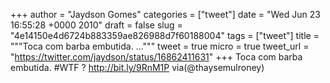 
+++
author = "Jaydson Gomes"
categories = ["tweet"]
date = "Wed Jun 23 16:55:28 +0000 2010"
draft = false
slug = "4e14150e4d6724b883359ae826988d7f60188004"
tags = ["tweet"]
title = """Toca com barba embutida. ..."""
tweet = true
micro = true
tweet_url = "https://twitter.com/jaydson/status/16862411631"
+++
Toca com barba embutida. #WTF ? http://bit.ly/9RnM1P via(@thaysemulroney)
